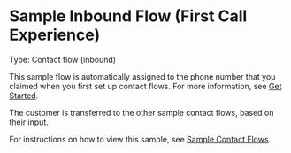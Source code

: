 # Sample Inbound Flow \(First Call Experience\)<a name="sample-inbound-flow"></a>

Type: Contact flow \(inbound\)

This sample flow is automatically assigned to the phone number that you claimed when you first set up contact flows\. For more information, see [Get Started](amazon-connect-get-started.md)\. 

The customer is transferred to the other sample contact flows, based on their input\.

For instructions on how to view this sample, see [Sample Contact Flows](contact-flow-samples.md)\. 